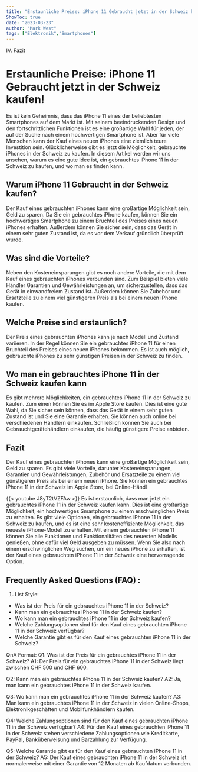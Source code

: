 ```yaml
---
title: "Erstaunliche Preise: iPhone 11 Gebraucht jetzt in der Schweiz kaufen!"
ShowToc: true 
date: "2023-03-23"
author: "Mark West" 
tags: ["Elektronik","Smartphones"]
---
```

IV. Fazit

# Erstaunliche Preise: iPhone 11 Gebraucht jetzt in der Schweiz kaufen!

Es ist kein Geheimnis, dass das iPhone 11 eines der beliebtesten Smartphones auf dem Markt ist. Mit seinem beeindruckenden Design und den fortschrittlichen Funktionen ist es eine großartige Wahl für jeden, der auf der Suche nach einem hochwertigen Smartphone ist. Aber für viele Menschen kann der Kauf eines neuen iPhones eine ziemlich teure Investition sein. Glücklicherweise gibt es jetzt die Möglichkeit, gebrauchte iPhones in der Schweiz zu kaufen. In diesem Artikel werden wir uns ansehen, warum es eine gute Idee ist, ein gebrauchtes iPhone 11 in der Schweiz zu kaufen, und wo man es finden kann.

## Warum iPhone 11 Gebraucht in der Schweiz kaufen?

Der Kauf eines gebrauchten iPhones kann eine großartige Möglichkeit sein, Geld zu sparen. Da Sie ein gebrauchtes iPhone kaufen, können Sie ein hochwertiges Smartphone zu einem Bruchteil des Preises eines neuen iPhones erhalten. Außerdem können Sie sicher sein, dass das Gerät in einem sehr guten Zustand ist, da es vor dem Verkauf gründlich überprüft wurde.

## Was sind die Vorteile?

Neben den Kosteneinsparungen gibt es noch andere Vorteile, die mit dem Kauf eines gebrauchten iPhones verbunden sind. Zum Beispiel bieten viele Händler Garantien und Gewährleistungen an, um sicherzustellen, dass das Gerät in einwandfreiem Zustand ist. Außerdem können Sie Zubehör und Ersatzteile zu einem viel günstigeren Preis als bei einem neuen iPhone kaufen.

## Welche Preise sind erstaunlich?

Der Preis eines gebrauchten iPhones kann je nach Modell und Zustand variieren. In der Regel können Sie ein gebrauchtes iPhone 11 für einen Bruchteil des Preises eines neuen iPhones bekommen. Es ist auch möglich, gebrauchte iPhones zu sehr günstigen Preisen in der Schweiz zu finden.

## Wo man ein gebrauchtes iPhone 11 in der Schweiz kaufen kann

Es gibt mehrere Möglichkeiten, ein gebrauchtes iPhone 11 in der Schweiz zu kaufen. Zum einen können Sie es im Apple Store kaufen. Dies ist eine gute Wahl, da Sie sicher sein können, dass das Gerät in einem sehr guten Zustand ist und Sie eine Garantie erhalten. Sie können auch online bei verschiedenen Händlern einkaufen. Schließlich können Sie auch bei Gebrauchtgerätehändlern einkaufen, die häufig günstigere Preise anbieten.

## Fazit

Der Kauf eines gebrauchten iPhones kann eine großartige Möglichkeit sein, Geld zu sparen. Es gibt viele Vorteile, darunter Kosteneinsparungen, Garantien und Gewährleistungen, Zubehör und Ersatzteile zu einem viel günstigeren Preis als bei einem neuen iPhone. Sie können ein gebrauchtes iPhone 11 in der Schweiz im Apple Store, bei Online-Händl

{{< youtube J8yT2tVZFAw >}} 
Es ist erstaunlich, dass man jetzt ein gebrauchtes iPhone 11 in der Schweiz kaufen kann. Dies ist eine großartige Möglichkeit, ein hochwertiges Smartphone zu einem erschwinglichen Preis zu erhalten. Es gibt viele Optionen, ein gebrauchtes iPhone 11 in der Schweiz zu kaufen, und es ist eine sehr kosteneffiziente Möglichkeit, das neueste iPhone-Modell zu erhalten. Mit einem gebrauchten iPhone 11 können Sie alle Funktionen und Funktionalitäten des neuesten Modells genießen, ohne dafür viel Geld ausgeben zu müssen. Wenn Sie also nach einem erschwinglichen Weg suchen, um ein neues iPhone zu erhalten, ist der Kauf eines gebrauchten iPhone 11 in der Schweiz eine hervorragende Option.

## Frequently Asked Questions (FAQ) :
1. List Style:
- Was ist der Preis für ein gebrauchtes iPhone 11 in der Schweiz?
- Kann man ein gebrauchtes iPhone 11 in der Schweiz kaufen?
- Wo kann man ein gebrauchtes iPhone 11 in der Schweiz kaufen?
- Welche Zahlungsoptionen sind für den Kauf eines gebrauchten iPhone 11 in der Schweiz verfügbar?
- Welche Garantie gibt es für den Kauf eines gebrauchten iPhone 11 in der Schweiz?

QnA Format:
Q1: Was ist der Preis für ein gebrauchtes iPhone 11 in der Schweiz?
A1: Der Preis für ein gebrauchtes iPhone 11 in der Schweiz liegt zwischen CHF 500 und CHF 600.

Q2: Kann man ein gebrauchtes iPhone 11 in der Schweiz kaufen?
A2: Ja, man kann ein gebrauchtes iPhone 11 in der Schweiz kaufen.

Q3: Wo kann man ein gebrauchtes iPhone 11 in der Schweiz kaufen?
A3: Man kann ein gebrauchtes iPhone 11 in der Schweiz in vielen Online-Shops, Elektronikgeschäften und Mobilfunkhändlern kaufen.

Q4: Welche Zahlungsoptionen sind für den Kauf eines gebrauchten iPhone 11 in der Schweiz verfügbar?
A4: Für den Kauf eines gebrauchten iPhone 11 in der Schweiz stehen verschiedene Zahlungsoptionen wie Kreditkarte, PayPal, Banküberweisung und Barzahlung zur Verfügung.

Q5: Welche Garantie gibt es für den Kauf eines gebrauchten iPhone 11 in der Schweiz?
A5: Der Kauf eines gebrauchten iPhone 11 in der Schweiz ist normalerweise mit einer Garantie von 12 Monaten ab Kaufdatum verbunden.


